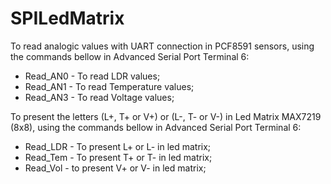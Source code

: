 # SPILedMatrix

To read analogic values with UART connection in PCF8591 sensors, using the commands bellow in Advanced Serial Port Terminal 6:

-  Read_AN0 - To read LDR values;
-  Read_AN1 - To read Temperature values;
-  Read_AN3 - To read Voltage values;

To present the letters (L+, T+ or V+) or (L-, T- or V-) in Led Matrix MAX7219 (8x8), using the commands bellow in Advanced Serial Port Terminal 6:

-  Read_LDR - To present L+ or L- in led matrix;
-  Read_Tem - To present T+ or T- in led matrix;
-  Read_Vol - to present V+ or V- in led matrix;

